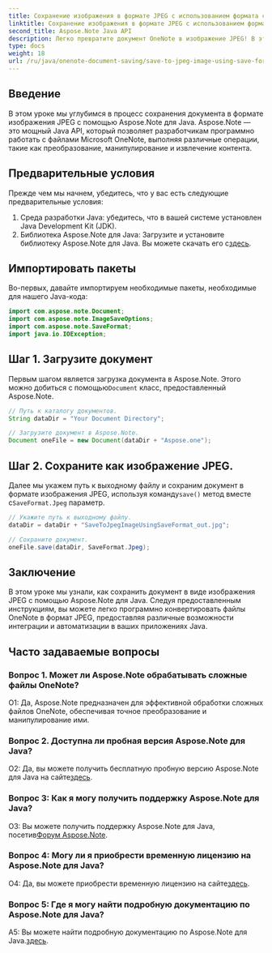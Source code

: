```yaml
---
title: Сохранение изображения в формате JPEG с использованием формата сохранения в OneNote
linktitle: Сохранение изображения в формате JPEG с использованием формата сохранения в OneNote
second_title: Aspose.Note Java API
description: Легко превратите документ OneNote в изображение JPEG! В этом руководстве по Java показано, как использовать Aspose.Note. Преобразуйте и автоматизируйте с помощью примеров кода! #OneNote #Java #Aspose
type: docs
weight: 18
url: /ru/java/onenote-document-saving/save-to-jpeg-image-using-save-format/
---
```

## Введение

В этом уроке мы углубимся в процесс сохранения документа в формате изображения JPEG с помощью Aspose.Note для Java. Aspose.Note — это мощный Java API, который позволяет разработчикам программно работать с файлами Microsoft OneNote, выполняя различные операции, такие как преобразование, манипулирование и извлечение контента.

## Предварительные условия

Прежде чем мы начнем, убедитесь, что у вас есть следующие предварительные условия:

1. Среда разработки Java: убедитесь, что в вашей системе установлен Java Development Kit (JDK).
2.  Библиотека Aspose.Note для Java: Загрузите и установите библиотеку Aspose.Note для Java. Вы можете скачать его с[здесь](https://releases.aspose.com/note/java/).

## Импортировать пакеты

Во-первых, давайте импортируем необходимые пакеты, необходимые для нашего Java-кода:

```java
import com.aspose.note.Document;
import com.aspose.note.ImageSaveOptions;
import com.aspose.note.SaveFormat;
import java.io.IOException;
```

## Шаг 1. Загрузите документ

 Первым шагом является загрузка документа в Aspose.Note. Этого можно добиться с помощью`Document` класс, предоставленный Aspose.Note.

```java
// Путь к каталогу документов.
String dataDir = "Your Document Directory";

// Загрузите документ в Aspose.Note.
Document oneFile = new Document(dataDir + "Aspose.one");
```

## Шаг 2. Сохраните как изображение JPEG.

 Далее мы укажем путь к выходному файлу и сохраним документ в формате изображения JPEG, используя команду`save()` метод вместе с`SaveFormat.Jpeg` параметр.

```java
// Укажите путь к выходному файлу.
dataDir = dataDir + "SaveToJpegImageUsingSaveFormat_out.jpg";

// Сохраните документ.
oneFile.save(dataDir, SaveFormat.Jpeg);
```

## Заключение

В этом уроке мы узнали, как сохранить документ в виде изображения JPEG с помощью Aspose.Note для Java. Следуя предоставленным инструкциям, вы можете легко программно конвертировать файлы OneNote в формат JPEG, предоставляя различные возможности интеграции и автоматизации в ваших приложениях Java.

## Часто задаваемые вопросы

### Вопрос 1. Может ли Aspose.Note обрабатывать сложные файлы OneNote?

О1: Да, Aspose.Note предназначен для эффективной обработки сложных файлов OneNote, обеспечивая точное преобразование и манипулирование ими.

### Вопрос 2. Доступна ли пробная версия Aspose.Note для Java?

 О2: Да, вы можете получить бесплатную пробную версию Aspose.Note для Java на сайте[здесь](https://releases.aspose.com/).

### Вопрос 3: Как я могу получить поддержку Aspose.Note для Java?

 О3: Вы можете получить поддержку Aspose.Note для Java, посетив[Форум Aspose.Note](https://forum.aspose.com/c/note/28).

### Вопрос 4: Могу ли я приобрести временную лицензию на Aspose.Note для Java?

 О4: Да, вы можете приобрести временную лицензию на сайте[здесь](https://purchase.aspose.com/temporary-license/).

### Вопрос 5: Где я могу найти подробную документацию по Aspose.Note для Java?

A5: Вы можете найти подробную документацию по Aspose.Note для Java.[здесь](https://reference.aspose.com/note/java/).